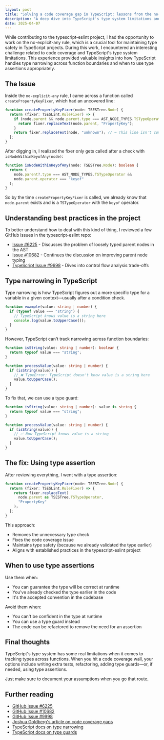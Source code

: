 ```yaml
---
layout: post
title: "Solving a code coverage gap in TypeScript: lessons from the no-explicit-any rule"
description: "A deep dive into TypeScript's type system limitations and how to handle tricky code coverage gaps, inspired by real-world experience with the typescript-eslint project."
date: 2025-04-07
---
```


While contributing to the typescript-eslint project, I had the opportunity to work on the no-explicit-any rule, which is a crucial tool for maintaining type safety in TypeScript projects. During this work, I encountered an interesting challenge related to code coverage and TypeScript's type system limitations. This experience provided valuable insights into how TypeScript handles type narrowing across function boundaries and when to use type assertions appropriately.

## The Issue

Inside the `no-explicit-any` rule, I came across a function called `createPropertyKeyFixer`, which had an uncovered line:

```typescript
function createPropertyKeyFixer(node: TSESTree.Node) {
  return (fixer: TSESLint.RuleFixer) => {
    if (node.parent && node.parent.type === AST_NODE_TYPES.TSTypeOperator) {
      return fixer.replaceText(node.parent, "PropertyKey");
    }
    return fixer.replaceText(node, "unknown"); // ← This line isn't covered by tests
  };
}
```

After digging in, I realized the fixer only gets called after a check with `isNodeWithinKeyofAny(node)`:

```typescript
function isNodeWithinKeyofAny(node: TSESTree.Node): boolean {
  return (
    node.parent?.type === AST_NODE_TYPES.TSTypeOperator &&
    node.parent.operator === "keyof"
  );
}
```

So by the time `createPropertyKeyFixer` is called, we already know that `node.parent` exists and is a `TSTypeOperator` with the `keyof` operator.

## Understanding best practices in the project

To better understand how to deal with this kind of thing, I reviewed a few GitHub issues in the typescript-eslint repo:

- [Issue #6225](https://github.com/typescript-eslint/typescript-eslint/issues/6225) - Discusses the problem of loosely typed parent nodes in the AST
- [Issue #10682](https://github.com/typescript-eslint/typescript-eslint/issues/10682) - Continues the discussion on improving parent node typing
- [TypeScript Issue #9998](https://github.com/microsoft/TypeScript/issues/9998) - Dives into control flow analysis trade-offs

## Type narrowing in TypeScript

Type narrowing is how TypeScript figures out a more specific type for a variable in a given context—usually after a condition check.

```typescript
function example(value: string | number) {
  if (typeof value === "string") {
    // TypeScript knows value is a string here
    console.log(value.toUpperCase());
  }
}
```

However, TypeScript can't track narrowing across function boundaries:

```typescript
function isString(value: string | number): boolean {
  return typeof value === "string";
}

function processValue(value: string | number) {
  if (isString(value)) {
    // ❌ TypeError: TypeScript doesn't know value is a string here
    value.toUpperCase();
  }
}
```

To fix that, we can use a type guard:

```typescript
function isString(value: string | number): value is string {
  return typeof value === "string";
}

function processValue(value: string | number) {
  if (isString(value)) {
    // ✅ Now TypeScript knows value is a string
    value.toUpperCase();
  }
}
```

## The fix: Using type assertion

After reviewing everything, I went with a type assertion:

```typescript
function createPropertyKeyFixer(node: TSESTree.Node) {
  return (fixer: TSESLint.RuleFixer) => {
    return fixer.replaceText(
      node.parent as TSESTree.TSTypeOperator,
      "PropertyKey"
    );
  };
}
```

This approach:

- Removes the unnecessary type check
- Fixes the code coverage issue
- Maintains type safety (because we already validated the type earlier)
- Aligns with established practices in the typescript-eslint project

## When to use type assertions

Use them when:

- You can guarantee the type will be correct at runtime
- You've already checked the type earlier in the code
- It's the accepted convention in the codebase

Avoid them when:

- You can't be confident in the type at runtime
- You can use a type guard instead
- The code can be refactored to remove the need for an assertion

## Final thoughts

TypeScript's type system has some real limitations when it comes to tracking types across functions. When you hit a code coverage wall, your options include writing extra tests, refactoring, adding type guards—or, if needed, using type assertions.

Just make sure to document your assumptions when you go that route.

## Further reading

- [GitHub Issue #6225](https://github.com/typescript-eslint/typescript-eslint/issues/6225)
- [GitHub Issue #10682](https://github.com/typescript-eslint/typescript-eslint/issues/10682)
- [GitHub Issue #9998](https://github.com/microsoft/TypeScript/issues/9998)
- [Joshua Goldberg's article on code coverage gaps](https://github.com/JoshuaKGoldberg/dot-com/blob/d7d2f348ecf38fb2e3012fb06c85db16f1267cdf/src/content/blog/so-youve-got-a-gap-in-code-coverage-for-a-lint-rule/index.mdx?plain=1)
- [TypeScript docs on type narrowing](https://www.typescriptlang.org/docs/handbook/2/narrowing.html)
- [TypeScript docs on type guards](https://www.typescriptlang.org/docs/handbook/2/narrowing.html#using-type-predicates)
